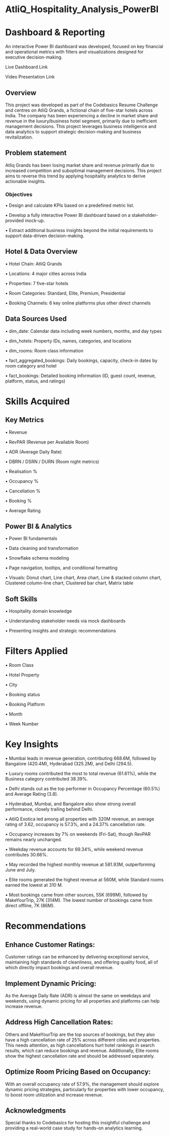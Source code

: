 # AtliQ_Hospitality_Analysis_PowerBI
# Dashboard & Reporting
An interactive Power BI dashboard was developed, focused on key financial and operational metrics with filters and visualizations designed for executive decision-making.

Live Dashboard Link

Video Presentation Link

## Overview
This project was developed as part of the Codebasics Resume Challenge and centres on AtliQ Grands, a fictional chain of five-star hotels across India. The company has been experiencing a decline in market share and revenue in the luxury/business hotel segment, primarily due to inefficient management decisions.
This project leverages business intelligence and data analytics to support strategic decision-making and business revitalization.


## Problem statement
Atliq Grands has been losing market share and revenue primarily due to increased competition and suboptimal management decisions. This project aims to reverse this trend by applying hospitality analytics to derive actionable insights.


### Objectives
•	Design and calculate KPIs based on a predefined metric list.

•	Develop a fully interactive Power BI dashboard based on a stakeholder-provided mock-up.

•	Extract additional business insights beyond the initial requirements to support data-driven decision-making.


## Hotel & Data Overview

•	Hotel Chain: AtliQ Grands

•	Locations: 4 major cities across India

•	Properties: 7 five-star hotels

•	Room Categories: Standard, Elite, Premium, Presidential

•	Booking Channels: 6 key online platforms plus other direct channels


## Data Sources Used

•	dim_date: Calendar data including week numbers, months, and day types

•	dim_hotels: Property IDs, names, categories, and locations

•	dim_rooms: Room class information

•	fact_aggregated_bookings: Daily bookings, capacity, check-in dates by room category and hotel

•	fact_bookings: Detailed booking information (ID, guest count, revenue, platform, status, and ratings)


# Skills Acquired

## Key Metrics
•	Revenue

•	RevPAR (Revenue per Available Room)

•	ADR (Average Daily Rate)

•	DBRN / DSRN / DURN (Room night metrics)

•	Realisation %

•	Occupancy %

•	Cancellation %

•	Booking %

•	Average Rating

## Power BI & Analytics
•	Power BI fundamentals

•	Data cleaning and transformation

•	Snowflake schema modeling

•	Page navigation, tooltips, and conditional formatting

•	Visuals: Donut chart, Line chart, Area chart, Line & stacked column chart, Clustered column-line chart, Clustered bar chart, Matrix table

## Soft Skills

•	Hospitality domain knowledge

•	Understanding stakeholder needs via mock dashboards

•	Presenting insights and strategic recommendations


# Filters Applied

•	Room Class

•	Hotel Property

•	City

•	Booking status

•	Booking Platform

•	Month

•	Week Number


# Key Insights
•	Mumbai leads in revenue generation, contributing 668.6M, followed by Bangalore (420.4M), Hyderabad (325.2M), and Delhi (294.5).

•	Luxury rooms contributed the most to total revenue (61.61%), while the Business category contributed 38.39%.

•	Delhi stands out as the top performer in Occupancy Percentage (60.5%) and Average Rating (3.8). 

•	Hyderabad, Mumbai, and Bangalore also show strong overall performance, closely trailing behind Delhi.

•	AtliQ Exotica led among all properties with 320M revenue, an average rating of 3.62, occupancy is 57.3%, and a 24.37% cancellation rate.

•	Occupancy increases by 7% on weekends (Fri-Sat), though RevPAR remains nearly unchanged.

•	Weekday revenue accounts for 69.34%, while weekend revenue contributes 30.66%.

•	May recorded the highest monthly revenue at 581.93M, outperforming June and July.

•	Elite rooms generated the highest revenue at 560M, while Standard rooms earned the lowest at 310 M.

•	Most bookings came from other sources, 55K (699M), followed by MakeYourTrip, 27K (314M). The lowest number of bookings came from direct offline, 7K (86M).


# Recommendations

## Enhance Customer Ratings:
Customer ratings can be enhanced by delivering exceptional service, maintaining high standards of cleanliness, and offering quality food, all of which directly impact bookings and overall revenue.

## Implement Dynamic Pricing:
As the Average Daily Rate (ADR) is almost the same on weekdays and weekends, using dynamic pricing for all properties and platforms can help increase revenue.

## Address High Cancellation Rates:
Others and MakeYourTrip are the top sources of bookings, but they also have a high cancellation rate of 25% across different cities and properties. This needs attention, as high cancellations hurt hotel rankings in search results, which can reduce bookings and revenue. Additionally, Elite rooms show the highest cancellation rate and should be addressed separately.

## Optimize Room Pricing Based on Occupancy:
With an overall occupancy rate of 57.9%, the management should explore dynamic pricing strategies, particularly for properties with lower occupancy, to boost room utilization and increase revenue.


## Acknowledgments
Special thanks to Codebasics for hosting this insightful challenge and providing a real-world case study for hands-on analytics learning.



